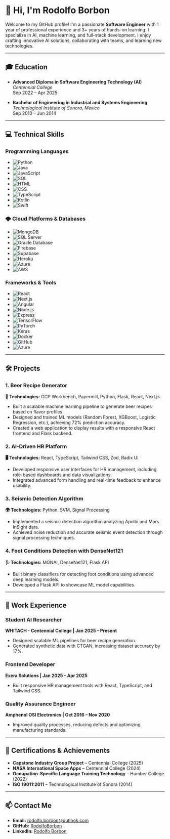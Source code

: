 # 👋 Hi, I'm Rodolfo Borbon

Welcome to my GitHub profile! I'm a passionate **Software Engineer** with 1 year of professional experience and 3+ years of hands-on learning. I specialize in AI, machine learning, and full-stack development. I enjoy crafting innovative AI solutions, collaborating with teams, and learning new technologies.

---

## 🎓 Education

- **Advanced Diploma in Software Engineering Technology (AI)**  
  *Centennial College*  
  Sep 2022 – Apr 2025  

- **Bachelor of Engineering in Industrial and Systems Engineering**  
  *Technological Institute of Sonora, Mexico*  
  Sep 2010 – Jun 2014  

---

## 💻 Technical Skills

### Programming Languages
- ![Python](https://img.shields.io/badge/Python-3776AB?style=flat&logo=python&logoColor=white)
- ![Java](https://img.shields.io/badge/Java-007396?style=flat&logo=java&logoColor=white)
- ![JavaScript](https://img.shields.io/badge/JavaScript-F7DF1E?style=flat&logo=javascript&logoColor=black)
- ![SQL](https://img.shields.io/badge/SQL-003B57?style=flat&logo=postgresql&logoColor=white)
- ![HTML](https://img.shields.io/badge/HTML-E34F26?style=flat&logo=html5&logoColor=white)
- ![CSS](https://img.shields.io/badge/CSS-1572B6?style=flat&logo=css3&logoColor=white)
- ![TypeScript](https://img.shields.io/badge/TypeScript-3178C6?style=flat&logo=typescript&logoColor=white)
- ![Kotlin](https://img.shields.io/badge/Kotlin-0095D5?style=flat&logo=kotlin&logoColor=white)
- ![Swift](https://img.shields.io/badge/Swift-FA7343?style=flat&logo=swift&logoColor=white)

### 🌩️ Cloud Platforms & Databases

- ![MongoDB](https://img.shields.io/badge/MongoDB-47A248?style=flat&logo=mongodb&logoColor=white)
- ![SQL Server](https://img.shields.io/badge/SQL_Server-CC2927?style=flat&logo=microsoft-sql-server&logoColor=white)
- ![Oracle Database](https://img.shields.io/badge/Oracle_DB-F80000?style=flat&logo=oracle&logoColor=white)
- ![Firebase](https://img.shields.io/badge/Firebase-FFCA28?style=flat&logo=firebase&logoColor=black)
- ![Supabase](https://img.shields.io/badge/Supabase-3ECF8E?style=flat&logo=supabase&logoColor=white)
- ![Heroku](https://img.shields.io/badge/Heroku-430098?style=flat&logo=heroku&logoColor=white)
- ![Azure](https://img.shields.io/badge/Azure-0078D4?style=flat&logo=microsoft-azure&logoColor=white)
- ![AWS](https://img.shields.io/badge/AWS-232F3E?style=flat&logo=amazon-aws&logoColor=white)

### Frameworks & Tools
- ![React](https://img.shields.io/badge/React-61DAFB?style=flat&logo=react&logoColor=black)
- ![Next.js](https://img.shields.io/badge/Next.js-000000?style=flat&logo=nextdotjs&logoColor=white)
- ![Angular](https://img.shields.io/badge/Angular-DD0031?style=flat&logo=angular&logoColor=white)
- ![Node.js](https://img.shields.io/badge/Node.js-339933?style=flat&logo=nodedotjs&logoColor=white)
- ![Express](https://img.shields.io/badge/Express-000000?style=flat&logo=express&logoColor=white)
- ![TensorFlow](https://img.shields.io/badge/TensorFlow-FF6F00?style=flat&logo=tensorflow&logoColor=white)
- ![PyTorch](https://img.shields.io/badge/PyTorch-EE4C2C?style=flat&logo=pytorch&logoColor=white)
- ![Keras](https://img.shields.io/badge/Keras-D00000?style=flat&logo=keras&logoColor=white)
- ![Docker](https://img.shields.io/badge/Docker-2496ED?style=flat&logo=docker&logoColor=white)
- ![GitHub](https://img.shields.io/badge/GitHub-181717?style=flat&logo=github&logoColor=white)
- ![Azure](https://img.shields.io/badge/Azure-0078D4?style=flat&logo=microsoftazure&logoColor=white)

---

## 🛠️ Projects

### 1. Beer Recipe Generator
**🤖 Technologies:** GCP Workbench, Papermill, Python, Flask, React, Next.js  
- Built a scalable machine learning pipeline to generate beer recipes based on flavor profiles.  
- Designed and trained ML models (Random Forest, XGBoost, Logistic Regression, etc.), achieving 72% prediction accuracy.  
- Created a web application to display results with a responsive React frontend and Flask backend.  

### 2. AI-Driven HR Platform
**🖥️ Technologies:** React, TypeScript, Tailwind CSS, Zod, Radix UI  
- Developed responsive user interfaces for HR management, including role-based dashboards and data visualizations.  
- Integrated advanced form handling and real-time feedback to enhance usability.  

### 3. Seismic Detection Algorithm
**🌍 Technologies:** Python, SVM, Signal Processing  
- Implemented a seismic detection algorithm analyzing Apollo and Mars InSight data.  
- Achieved noise reduction and accurate seismic event detection through signal processing techniques.  

### 4. Foot Conditions Detection with DenseNet121
**🩺 Technologies:** MONAI, DenseNet121, Flask API  
- Built binary classifiers for detecting foot conditions using advanced deep learning models.  
- Developed a Flask API to showcase ML model capabilities.  

---

## 💼 Work Experience

### Student AI Researcher  
**WHITACH - Centennial College | Jan 2025 – Present**  
- Designed scalable ML pipelines for beer recipe generation.  
- Generated synthetic data with CTGAN, increasing dataset accuracy by 17%.  

### Frontend Developer  
**Exera Solutions | Jan 2025 – Apr 2025**  
- Built responsive HR management tools with React, TypeScript, and Tailwind CSS.  

### Quality Assurance Engineer  
**Amphenol OSI Electronics | Oct 2016 – Nov 2020**  
- Improved quality processes, reducing defects and optimizing manufacturing standards.  

---

## 🌟 Certifications & Achievements

- **Capstone Industry Group Project** – Centennial College (2025)  
- **NASA International Space Apps** – Centennial College (2024)  
- **Occupation-Specific Language Training Technology** – Humber College (2022)  
- **ISO 19011:2011** – Technological Institute of Sonora (2014)  

---

## 📫 Contact Me

- **Email:** [rodolfo.borbon@outlook.com](mailto:rodolfo.borbon@outlook.com)  
- **GitHub:** [RodolfoBorbon](https://github.com/RodolfoBorbon)  
- **LinkedIn:** [Rodolfo Borbon](https://linkedin.com/in/rodolfo-borbon)  

